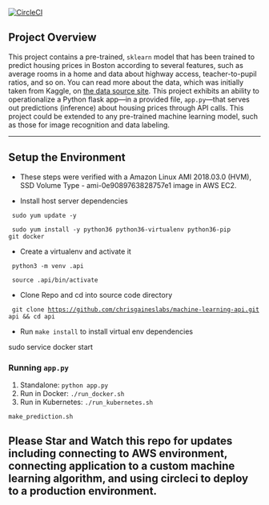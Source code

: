 [![CircleCI](https://circleci.com/gh/chrisgaineslabs/machine-learning-api.svg?style=svg)](https://circleci.com/gh/chrisgaineslabs/machine-learning-api)

## Project Overview

This project contains a pre-trained, `sklearn` model that has been trained to predict housing prices in Boston according to several features, such as average rooms in a home and data about highway access, teacher-to-pupil ratios, and so on. You can read more about the data, which was initially taken from Kaggle, on [the data source site](https://www.kaggle.com/c/boston-housing). This project exhibits an ability to operationalize a Python flask app—in a provided file, `app.py`—that serves out predictions (inference) about housing prices through API calls. This project could be extended to any pre-trained machine learning model, such as those for image recognition and data labeling.

---

## Setup the Environment

* These steps were verified with a Amazon Linux AMI 2018.03.0 (HVM), SSD Volume Type - ami-0e9089763828757e1 image in AWS EC2.

* Install host server dependencies

<code> sudo yum update -y </code>

<code> sudo yum install -y python36 python36-virtualenv python36-pip git docker</code>

* Create a virtualenv and activate it

<code> python3 -m venv .api </code> 

<code> source .api/bin/activate </code> 

* Clone Repo and cd into source code directory

<code> git clone https://github.com/chrisgaineslabs/machine-learning-api.git api && cd api</code>

* Run `make install` to install virtual env dependencies



sudo service docker start

### Running `app.py`

1. Standalone:  `python app.py`
2. Run in Docker:  `./run_docker.sh`
3. Run in Kubernetes:  `./run_kubernetes.sh`

`make_prediction.sh`


## Please Star and Watch this repo for updates including connecting to AWS environment, connecting application to a custom machine learning algorithm, and using circleci to deploy to a production environment.